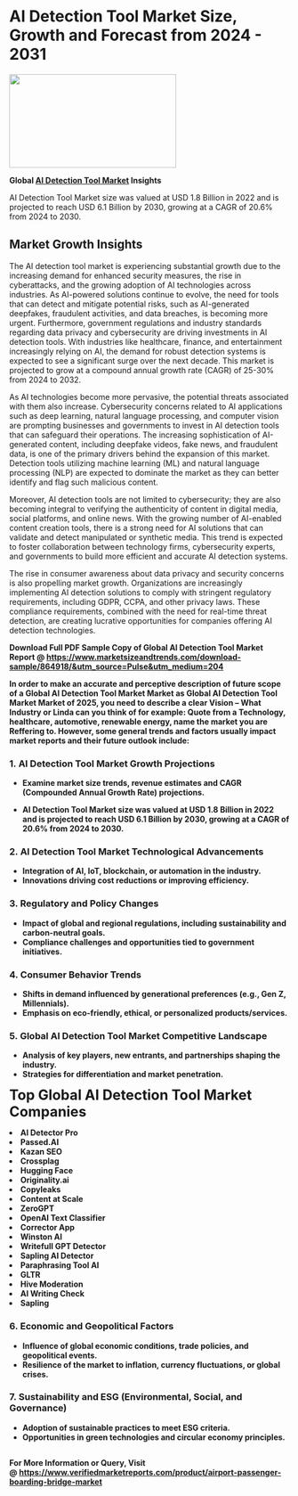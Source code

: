<H1>AI Detection Tool Market Size, Growth and Forecast from 2024 - 2031</H1><img class="aligncenter size-medium wp-image-584254" src="https://thirdeyenews.in/wp-content/uploads/2024/09/Global-Market-Research-300x168.jpeg" alt="" width="300" height="168" /><p><strong>Global&nbsp;<a href="https://www.marketsizeandtrends.com/download-sample/864918/&amp;utm_source=Pulse&amp;utm_medium=204">AI Detection Tool Market</a> Insights</strong></p><p>AI Detection Tool Market size was valued at USD 1.8 Billion in 2022 and is projected to reach USD 6.1 Billion by 2030, growing at a CAGR of 20.6% from 2024 to 2030.</p><p><h2>Market Growth Insights</h2> <p>The AI detection tool market is experiencing substantial growth due to the increasing demand for enhanced security measures, the rise in cyberattacks, and the growing adoption of AI technologies across industries. As AI-powered solutions continue to evolve, the need for tools that can detect and mitigate potential risks, such as AI-generated deepfakes, fraudulent activities, and data breaches, is becoming more urgent. Furthermore, government regulations and industry standards regarding data privacy and cybersecurity are driving investments in AI detection tools. With industries like healthcare, finance, and entertainment increasingly relying on AI, the demand for robust detection systems is expected to see a significant surge over the next decade. This market is projected to grow at a compound annual growth rate (CAGR) of 25-30% from 2024 to 2032.</p> <p><strong></strong></p> <p>As AI technologies become more pervasive, the potential threats associated with them also increase. Cybersecurity concerns related to AI applications such as deep learning, natural language processing, and computer vision are prompting businesses and governments to invest in AI detection tools that can safeguard their operations. The increasing sophistication of AI-generated content, including deepfake videos, fake news, and fraudulent data, is one of the primary drivers behind the expansion of this market. Detection tools utilizing machine learning (ML) and natural language processing (NLP) are expected to dominate the market as they can better identify and flag such malicious content.</p> <p>Moreover, AI detection tools are not limited to cybersecurity; they are also becoming integral to verifying the authenticity of content in digital media, social platforms, and online news. With the growing number of AI-enabled content creation tools, there is a strong need for AI solutions that can validate and detect manipulated or synthetic media. This trend is expected to foster collaboration between technology firms, cybersecurity experts, and governments to build more efficient and accurate AI detection systems.</p> <p>The rise in consumer awareness about data privacy and security concerns is also propelling market growth. Organizations are increasingly implementing AI detection solutions to comply with stringent regulatory requirements, including GDPR, CCPA, and other privacy laws. These compliance requirements, combined with the need for real-time threat detection, are creating lucrative opportunities for companies offering AI detection technologies.</p> <p><strong></p><p><span class=""><strong>Download Full PDF Sample Copy of Global AI Detection Tool Market Report</strong> @ <a href="https://www.marketsizeandtrends.com/download-sample/864918/&amp;utm_source=Pulse&amp;utm_medium=204" target="_blank">https://www.marketsizeandtrends.com/download-sample/864918/&amp;utm_source=Pulse&amp;utm_medium=204</a></span></p><p>In order to make an accurate and perceptive description of future scope of a Global&nbsp;AI Detection Tool Market Market as Global&nbsp;AI Detection Tool Market Market of 2025, you need to describe a clear Vision &ndash; What Industry or Linda can you think of for example: Quote from a Technology, healthcare, automotive, renewable energy, name the market you are Reffering to. However, some general trends and factors usually impact market reports and their future outlook include:</p><h3>1.&nbsp;<strong>AI Detection Tool Market Growth Projections</strong></h3><ul><li>Examine market size trends, revenue estimates and CAGR (Compounded Annual Growth Rate) projections.</li><li><p>AI Detection Tool Market size was valued at USD 1.8 Billion in 2022 and is projected to reach USD 6.1 Billion by 2030, growing at a CAGR of 20.6% from 2024 to 2030.</p></li></ul><h3>2.&nbsp;<strong>AI Detection Tool Market Technological Advancements</strong></h3><ul><li>Integration of AI, IoT, blockchain, or automation in the industry.</li><li>Innovations driving cost reductions or improving efficiency.</li></ul><h3>3.&nbsp;<strong>Regulatory and Policy Changes</strong></h3><ul><li>Impact of global and regional regulations, including sustainability and carbon-neutral goals.</li><li>Compliance challenges and opportunities tied to government initiatives.</li></ul><h3>4.&nbsp;<strong>Consumer Behavior Trends</strong></h3><ul><li>Shifts in demand influenced by generational preferences (e.g., Gen Z, Millennials).</li><li>Emphasis on eco-friendly, ethical, or personalized products/services.</li></ul><h3>5.&nbsp;<strong>Global AI Detection Tool Market Competitive Landscape</strong></h3><ul><li>Analysis of key players, new entrants, and partnerships shaping the industry.</li><li>Strategies for differentiation and market penetration.</li></ul><p data-pm-slice="1 1 []"><span style="color: inherit; font-family: inherit; font-size: 25px;">Top Global AI Detection Tool Market Companies</span></p><div class="" data-test-id=""><p><li>AI Detector Pro</li><li> Passed.AI</li><li> Kazan SEO</li><li> Crossplag</li><li> Hugging Face</li><li> Originality.ai</li><li> Copyleaks</li><li> Content at Scale</li><li> ZeroGPT</li><li> OpenAI Text Classifier</li><li> Corrector App</li><li> Winston AI</li><li> Writefull GPT Detector</li><li> Sapling AI Detector</li><li> Paraphrasing Tool AI</li><li> GLTR</li><li> Hive Moderation</li><li> AI Writing Check</li><li> Sapling</li></p></div><h3>6.&nbsp;<strong>Economic and Geopolitical Factors</strong></h3><ul><li>Influence of global economic conditions, trade policies, and geopolitical events.</li><li>Resilience of the market to inflation, currency fluctuations, or global crises.</li></ul><h3>7.&nbsp;<strong>Sustainability and ESG (Environmental, Social, and Governance)</strong></h3><ul><li>Adoption of sustainable practices to meet ESG criteria.</li><li>Opportunities in green technologies and circular economy principles.</li></ul><h2><strong style="font-size: 14px;">For More Information or Query, Visit @&nbsp;</strong><a style="background-color: #ffffff; font-size: 14px;" href="https://www.marketsizeandtrends.com/report/ai-detection-tool-market/" target="_blank">https://www.verifiedmarketreports.com/product/airport-passenger-boarding-bridge-market</a></h2>
